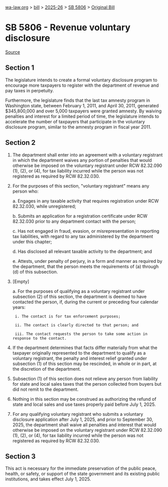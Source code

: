 [wa-law.org](/) > [bill](/bill/) > [2025-26](/bill/2025-26/) > [SB 5806](/bill/2025-26/sb/5806/) > [Original Bill](/bill/2025-26/sb/5806/1/)

# SB 5806 - Revenue voluntary disclosure

[Source](http://lawfilesext.leg.wa.gov/biennium/2025-26/Pdf/Bills/Senate%20Bills/5806.pdf)

## Section 1
The legislature intends to create a formal voluntary disclosure program to encourage more taxpayers to register with the department of revenue and pay taxes in perpetuity.

Furthermore, the legislature finds that the last tax amnesty program in Washington state, between February 1, 2011, and April 30, 2011, generated $345,800,000 and over 5,000 taxpayers were granted amnesty. By waiving penalties and interest for a limited period of time, the legislature intends to accelerate the number of taxpayers that participate in the voluntary disclosure program, similar to the amnesty program in fiscal year 2011.

## Section 2
1. The department shall enter into an agreement with a voluntary registrant in which the department waives any portion of penalties that would otherwise be imposed on the voluntary registrant under RCW 82.32.090 (1), (2), or (4), for tax liability incurred while the person was not registered as required by RCW 82.32.030.

2. For the purposes of this section, "voluntary registrant" means any person who:

    a. Engages in any taxable activity that requires registration under RCW 82.32.030, while unregistered;

    b. Submits an application for a registration certificate under RCW 82.32.030 prior to any department contact with the person;

    c. Has not engaged in fraud, evasion, or misrepresentation in reporting tax liabilities, with regard to any tax administered by the department under this chapter;

    d. Has disclosed all relevant taxable activity to the department; and

    e. Attests, under penalty of perjury, in a form and manner as required by the department, that the person meets the requirements of (a) through (d) of this subsection.

3. [Empty]

    a. For the purposes of qualifying as a voluntary registrant under subsection (2) of this section, the department is deemed to have contacted the person, if, during the current or preceding four calendar years:

        i. The contact is for tax enforcement purposes;

        ii. The contact is clearly directed to that person; and

        iii. The contact requests the person to take some action in response to the contact.

4. If the department determines that facts differ materially from what the taxpayer originally represented to the department to qualify as a voluntary registrant, the penalty and interest relief granted under subsection (1) of this section may be rescinded, in whole or in part, at the discretion of the department.

5. Subsection (1) of this section does not relieve any person from liability for state and local sales taxes that the person collected from buyers but did not remit to the department.

6. Nothing in this section may be construed as authorizing the refund of state and local sales and use taxes properly paid before July 1, 2025.

7. For any qualifying voluntary registrant who submits a voluntary disclosure application after July 1, 2025, and prior to September 30, 2025, the department shall waive all penalties and interest that would otherwise be imposed on the voluntary registrant under RCW 82.32.090 (1), (2), or (4), for tax liability incurred while the person was not registered as required by RCW 82.32.030.

## Section 3
This act is necessary for the immediate preservation of the public peace, health, or safety, or support of the state government and its existing public institutions, and takes effect July 1, 2025.
